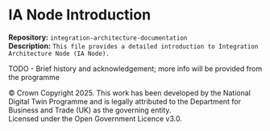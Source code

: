 # IA Node Introduction

**Repository:** `integration-architecture-documentation`  
**Description:** `This file provides a detailed introduction to Integration Architecture Node (IA Node). `  
<!-- SPDX-License-Identifier: OGL-UK-3.0 -->


TODO - Brief history and acknowledgement; more info will be provided from the programme





© Crown Copyright 2025. This work has been developed by the National Digital Twin Programme and is legally attributed to the Department for Business and Trade (UK) as the governing entity.  
Licensed under the Open Government Licence v3.0.  
